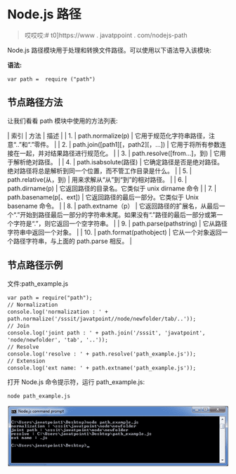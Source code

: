 # Node.js 路径

> 哎哎哎:# t0]https://www . javatppoint . com/nodejs-path

Node.js 路径模块用于处理和转换文件路径。可以使用以下语法导入该模块:

**语法:**

```
var path =  require ("path")

```

## 节点路径方法

让我们看看 path 模块中使用的方法列表:

| 索引 | 方法 | 描述 |
| 1. | path.normalize(p) | 它用于规范化字符串路径，注意“..”和“.”零件。 |
| 2. | path.join([path1][，path2][，...]) | 它用于将所有参数连接在一起，并对结果路径进行规范化。 |
| 3. | path.resolve([from...]，到) | 它用于解析绝对路径。 |
| 4. | path.isabsolute(路径) | 它确定路径是否是绝对路径。绝对路径将总是解析到同一个位置，而不管工作目录是什么。 |
| 5. | path.relative(从，到) | 用来求解从“从”到“到”的相对路径。 |
| 6. | path.dirname(p) | 它返回路径的目录名。它类似于 unix dirname 命令 |
| 7. | path.basename(p[、ext]) | 它返回路径的最后一部分。它类似于 Unix basename 命令。 |
| 8. | path.extname（p） | 它返回路径的扩展名，从最后一个“.”开始到路径最后一部分的字符串末尾。如果没有“.”路径的最后一部分或第一个字符是“.”，则它返回一个空字符串。 |
| 9. | path.parse(pathstring) | 它从路径字符串中返回一个对象。 |
| 10. | path.format(pathobject) | 它从一个对象返回一个路径字符串，与上面的 path.parse 相反。 |

## 节点路径示例

文件:path_example.js

```
var path = require("path");
// Normalization
console.log('normalization : ' + path.normalize('/sssit/javatpoint//node/newfolder/tab/..'));
// Join
console.log('joint path : ' + path.join('/sssit', 'javatpoint', 'node/newfolder', 'tab', '..'));
// Resolve
console.log('resolve : ' + path.resolve('path_example.js'));
// Extension 
console.log('ext name: ' + path.extname('path_example.js'));  

```

打开 Node.js 命令提示符，运行 path_example.js:

```
node path_example.js

```

![Node.js path example 1](img/766e0819f06b323b113dee99495a6b38.png)